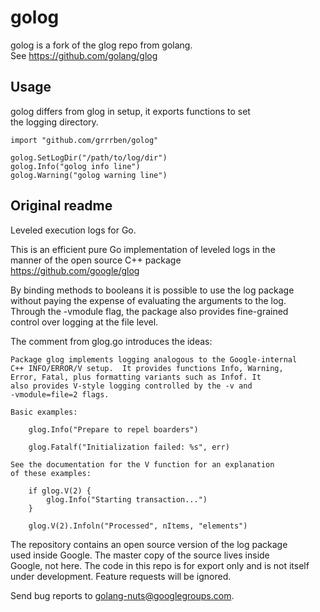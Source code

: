 # golog
  
golog is a fork of the glog repo from golang.  
See https://github.com/golang/glog  
  
## Usage
  
golog differs from glog in setup, it exports functions to set  
the logging directory.
  
`import "github.com/grrrben/golog"`  
  
```  
golog.SetLogDir("/path/to/log/dir")  
golog.Info("golog info line")  
golog.Warning("golog warning line")  
```  
  
## Original readme
  
Leveled execution logs for Go.  
  
This is an efficient pure Go implementation of leveled logs in the  
manner of the open source C++ package  
	https://github.com/google/glog  
  
By binding methods to booleans it is possible to use the log package  
without paying the expense of evaluating the arguments to the log.  
Through the -vmodule flag, the package also provides fine-grained  
control over logging at the file level.  
  
  
  
The comment from glog.go introduces the ideas:  
  
	Package glog implements logging analogous to the Google-internal  
	C++ INFO/ERROR/V setup.  It provides functions Info, Warning,  
	Error, Fatal, plus formatting variants such as Infof. It  
	also provides V-style logging controlled by the -v and  
	-vmodule=file=2 flags.  
	  
	Basic examples:  
	  
		glog.Info("Prepare to repel boarders")  
	  
		glog.Fatalf("Initialization failed: %s", err)  
	  
	See the documentation for the V function for an explanation  
	of these examples:  
	  
		if glog.V(2) {  
			glog.Info("Starting transaction...")  
		}  
	  
		glog.V(2).Infoln("Processed", nItems, "elements")  
  
  
The repository contains an open source version of the log package  
used inside Google. The master copy of the source lives inside  
Google, not here. The code in this repo is for export only and is not itself  
under development. Feature requests will be ignored.  
  
Send bug reports to golang-nuts@googlegroups.com.  
